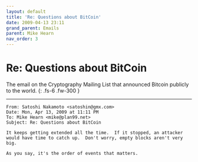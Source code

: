 ```yaml
---
layout: default
title: 'Re: Questions about BitCoin'
date: 2009-04-13 23:11
grand_parent: Emails
parent: Mike Hearn
nav_order: 3
---
```


# Re: Questions about BitCoin

The email on the Cryptography Mailing List that announced Bitcoin publicly to the world.
{: .fs-6 .fw-300 } 

---

```
From: Satoshi Nakamoto <satoshin@gmx.com>
Date: Mon, Apr 13, 2009 at 11:11 PM
To: Mike Hearn <mike@plan99.net>
Subject: Re: Questions about BitCoin
 
It keeps getting extended all the time.  If it stopped, an attacker would have time to catch up.  Don't worry, empty blocks aren't very big.
 
As you say, it's the order of events that matters.
```
